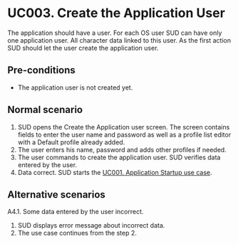 # UC003. Create the Application User

The application should have a user. For each OS user SUD can have only one application user. All character data linked to this user. As the first action SUD should let the user create the application user.

## Pre-conditions

* The application user is not created yet.

## Normal scenario

1. SUD opens the Create the Application user screen. The screen contains fields to enter the user name and password as well as a profile list editor with a Default profile already added.
2. The user enters his name, password and adds other profiles if needed.
3. The user commands to create the application user. SUD verifies data entered by the user.
4. Data correct. SUD starts the [UC001. Application Startup use case](application-startup.use-case.md).

## Alternative scenarios

A4.1. Some data entered by the user incorrect.

1. SUD displays error message about incorrect data.
2. The use case continues from the step 2.